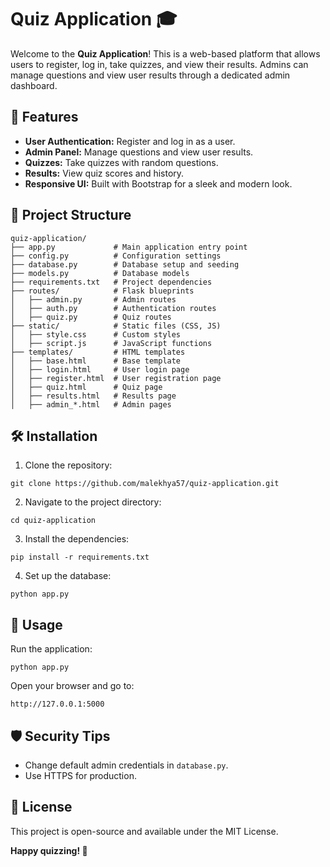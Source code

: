 # Quiz Application 🎓

Welcome to the **Quiz Application**! This is a web-based platform that allows users to register, log in, take quizzes, and view their results. Admins can manage questions and view user results through a dedicated admin dashboard.

## 🚀 Features

- **User Authentication:** Register and log in as a user.
- **Admin Panel:** Manage questions and view user results.
- **Quizzes:** Take quizzes with random questions.
- **Results:** View quiz scores and history.
- **Responsive UI:** Built with Bootstrap for a sleek and modern look.

## 📂 Project Structure

```
quiz-application/
├── app.py             # Main application entry point
├── config.py          # Configuration settings
├── database.py        # Database setup and seeding
├── models.py          # Database models
├── requirements.txt   # Project dependencies
├── routes/            # Flask blueprints
│   ├── admin.py       # Admin routes
│   ├── auth.py        # Authentication routes
│   ├── quiz.py        # Quiz routes
├── static/            # Static files (CSS, JS)
│   ├── style.css      # Custom styles
│   ├── script.js      # JavaScript functions
├── templates/         # HTML templates
│   ├── base.html      # Base template
│   ├── login.html     # User login page
│   ├── register.html  # User registration page
│   ├── quiz.html      # Quiz page
│   ├── results.html   # Results page
│   ├── admin_*.html   # Admin pages
```

## 🛠 Installation

1. Clone the repository:

```
git clone https://github.com/malekhya57/quiz-application.git
```

2. Navigate to the project directory:

```
cd quiz-application
```

3. Install the dependencies:

```
pip install -r requirements.txt
```

4. Set up the database:

```
python app.py
```

## 🚀 Usage

Run the application:

```
python app.py
```

Open your browser and go to:

```
http://127.0.0.1:5000
```

## 🛡 Security Tips

- Change default admin credentials in `database.py`.
- Use HTTPS for production.

## 📜 License

This project is open-source and available under the MIT License.

**Happy quizzing! 🧠**
